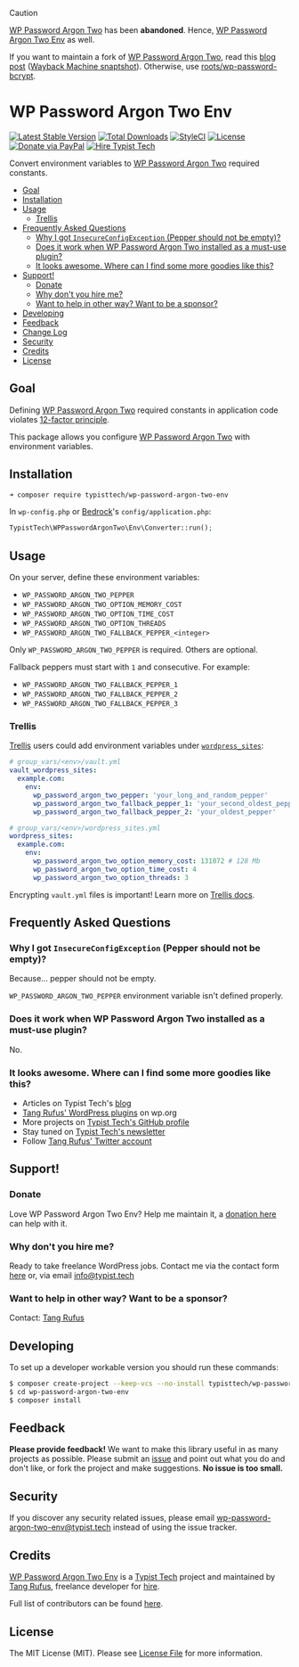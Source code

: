 > [!CAUTION]
> [WP Password Argon Two](https://github.com/typisttech/wp-password-argon-two) has been **abandoned**. Hence, [WP Password Argon Two Env](https://github.com/typisttech/wp-password-argon-two-env/) as well.
> 
> If you want to maintain a fork of [WP Password Argon Two](https://github.com/typisttech/wp-password-argon-two), read this [blog post](https://blog.ircmaxell.com/2015/03/security-issue-combining-bcrypt-with.html) ([Wayback Machine snaptshot](https://web.archive.org/web/20240722115642/https://blog.ircmaxell.com/2015/03/security-issue-combining-bcrypt-with.html)).
> Otherwise, use [roots/wp-password-bcrypt](https://github.com/roots/wp-password-bcrypt?tab=readme-ov-file).


# WP Password Argon Two Env

[![Latest Stable Version](https://poser.pugx.org/typisttech/wp-password-argon-two-env/v/stable)](https://packagist.org/packages/typisttech/wp-password-argon-two-env)
[![Total Downloads](https://poser.pugx.org/typisttech/wp-password-argon-two-env/downloads)](https://packagist.org/packages/typisttech/wp-password-argon-two-env)
[![StyleCI](https://styleci.io/repos/123721315/shield?branch=master)](https://styleci.io/repos/123721315)
[![License](https://poser.pugx.org/typisttech/wp-password-argon-two-env/license)](https://packagist.org/packages/typisttech/wp-password-argon-two-env)
[![Donate via PayPal](https://img.shields.io/badge/Donate-PayPal-blue.svg)](https://typist.tech/donate/wp-password-argon-two-env/)
[![Hire Typist Tech](https://img.shields.io/badge/Hire-Typist%20Tech-ff69b4.svg)](https://typist.tech/contact/)

Convert environment variables to [WP Password Argon Two](https://github.com/TypistTech/wp-password-argon-two) required constants.

<!-- START doctoc generated TOC please keep comment here to allow auto update -->
<!-- DON'T EDIT THIS SECTION, INSTEAD RE-RUN doctoc TO UPDATE -->


- [Goal](#goal)
- [Installation](#installation)
- [Usage](#usage)
  - [Trellis](#trellis)
- [Frequently Asked Questions](#frequently-asked-questions)
  - [Why I got `InsecureConfigException` (Pepper should not be empty)?](#why-i-got-insecureconfigexception-pepper-should-not-be-empty)
  - [Does it work when WP Password Argon Two installed as a must-use plugin?](#does-it-work-when-wp-password-argon-two-installed-as-a-must-use-plugin)
  - [It looks awesome. Where can I find some more goodies like this?](#it-looks-awesome-where-can-i-find-some-more-goodies-like-this)
- [Support!](#support)
  - [Donate](#donate)
  - [Why don't you hire me?](#why-dont-you-hire-me)
  - [Want to help in other way? Want to be a sponsor?](#want-to-help-in-other-way-want-to-be-a-sponsor)
- [Developing](#developing)
- [Feedback](#feedback)
- [Change Log](#change-log)
- [Security](#security)
- [Credits](#credits)
- [License](#license)

<!-- END doctoc generated TOC please keep comment here to allow auto update -->

## Goal

Defining [WP Password Argon Two](https://github.com/TypistTech/wp-password-argon-two) required constants in application code violates [12-factor principle](https://12factor.net/).

This package allows you configure [WP Password Argon Two](https://github.com/TypistTech/wp-password-argon-two) with environment variables.

## Installation

```bash
➜ composer require typisttech/wp-password-argon-two-env
```

In `wp-config.php` or [Bedrock](https://github.com/roots/bedrock)'s `config/application.php`:
```php
TypistTech\WPPasswordArgonTwo\Env\Converter::run();
```

## Usage

On your server, define these environment variables:

* `WP_PASSWORD_ARGON_TWO_PEPPER`
* `WP_PASSWORD_ARGON_TWO_OPTION_MEMORY_COST`
* `WP_PASSWORD_ARGON_TWO_OPTION_TIME_COST`
* `WP_PASSWORD_ARGON_TWO_OPTION_THREADS`
* `WP_PASSWORD_ARGON_TWO_FALLBACK_PEPPER_<integer>`

Only `WP_PASSWORD_ARGON_TWO_PEPPER` is required. Others are optional.

Fallback peppers must start with `1` and consecutive. For example:

* `WP_PASSWORD_ARGON_TWO_FALLBACK_PEPPER_1`
* `WP_PASSWORD_ARGON_TWO_FALLBACK_PEPPER_2`
* `WP_PASSWORD_ARGON_TWO_FALLBACK_PEPPER_3`

### Trellis

[Trellis](https://github.com/roots/trellis) users could add environment variables under [`wordpress_sites`](https://roots.io/trellis/docs/wordpress-sites/#options):
```yml
# group_vars/<env>/vault.yml
vault_wordpress_sites:
  example.com:
    env:
      wp_password_argon_two_pepper: 'your_long_and_random_pepper'
      wp_password_argon_two_fallback_pepper_1: 'your_second_oldest_pepper'
      wp_password_argon_two_fallback_pepper_2: 'your_oldest_pepper'

# group_vars/<env>/wordpress_sites.yml
wordpress_sites:
  example.com:
    env:
      wp_password_argon_two_option_memory_cost: 131072 # 128 Mb
      wp_password_argon_two_option_time_cost: 4
      wp_password_argon_two_option_threads: 3
```

Encrypting `vault.yml` files is important! Learn more on [Trellis docs](https://roots.io/trellis/docs/vault/).

## Frequently Asked Questions

### Why I got `InsecureConfigException` (Pepper should not be empty)?

Because... pepper should not be empty.

`WP_PASSWORD_ARGON_TWO_PEPPER` environment variable isn't defined properly.

### Does it work when WP Password Argon Two installed as a must-use plugin?

No.

### It looks awesome. Where can I find some more goodies like this?

* Articles on Typist Tech's [blog](https://typist.tech)
* [Tang Rufus' WordPress plugins](https://profiles.wordpress.org/tangrufus#content-plugins) on wp.org
* More projects on [Typist Tech's GitHub profile](https://github.com/TypistTech)
* Stay tuned on [Typist Tech's newsletter](https://typist.tech/go/newsletter)
* Follow [Tang Rufus' Twitter account](https://twitter.com/TangRufus)

## Support!

### Donate

Love WP Password Argon Two Env? Help me maintain it, a [donation here](https://typist.tech/donation/) can help with it.

### Why don't you hire me?

Ready to take freelance WordPress jobs. Contact me via the contact form [here](https://typist.tech/contact/) or, via email [info@typist.tech](mailto:info@typist.tech)

### Want to help in other way? Want to be a sponsor?

Contact: [Tang Rufus](mailto:tangrufus@gmail.com)

## Developing

To set up a developer workable version you should run these commands:

```bash
$ composer create-project --keep-vcs --no-install typisttech/wp-password-argon-two-env:dev-master
$ cd wp-password-argon-two-env
$ composer install
```

## Feedback

**Please provide feedback!** We want to make this library useful in as many projects as possible.
Please submit an [issue](https://github.com/TypistTech/wp-password-argon-two-env/issues/new) and point out what you do and don't like, or fork the project and make suggestions.
**No issue is too small.**

## Security

If you discover any security related issues, please email [wp-password-argon-two-env@typist.tech](mailto:wp-password-argon-two-env@typist.tech) instead of using the issue tracker.

## Credits

[WP Password Argon Two Env](https://github.com/TypistTech/wp-password-argon-two-env) is a [Typist Tech](https://typist.tech) project and maintained by [Tang Rufus](https://twitter.com/TangRufus), freelance developer for [hire](https://typist.tech/contact/).

Full list of contributors can be found [here](https://github.com/TypistTech/wp-password-argon-two-env/graphs/contributors).

## License

The MIT License (MIT). Please see [License File](./LICENSE) for more information.
